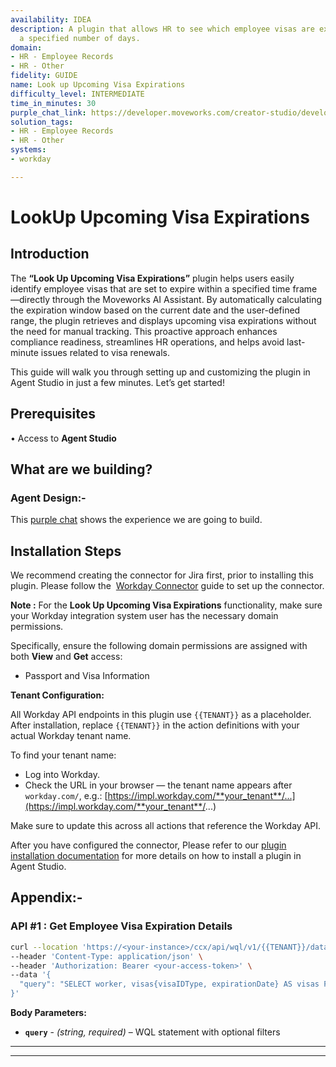 ```yaml
---
availability: IDEA
description: A plugin that allows HR to see which employee visas are expiring within
  a specified number of days.
domain:
- HR - Employee Records
- HR - Other
fidelity: GUIDE
name: Look up Upcoming Visa Expirations
difficulty_level: INTERMEDIATE
time_in_minutes: 30
purple_chat_link: https://developer.moveworks.com/creator-studio/developer-tools/purple-chat/?conversation=%7B%22startTimestamp%22%3A%2211%3A43+AM%22%2C%22messages%22%3A%5B%7B%22parts%22%3A%5B%7B%22richText%22%3A%22Show+me+employees+with+upcoming+visa+expirations%22%7D%5D%2C%22role%22%3A%22user%22%7D%2C%7B%22parts%22%3A%5B%7B%22richText%22%3A%22%3Cp%3EI+can+help+with+that.+Within+how+many+days+should+I+look+for+expiring+visas%3F%3C%2Fp%3E%22%7D%2C%7B%22buttons%22%3A%5B%7B%22buttonText%22%3A%2230+Days%22%7D%2C%7B%22buttonText%22%3A%2260+Days%22%7D%2C%7B%22buttonText%22%3A%2290+Days%22%7D%5D%7D%5D%2C%22role%22%3A%22assistant%22%7D%2C%7B%22parts%22%3A%5B%7B%22richText%22%3A%2290+Days%22%7D%5D%2C%22role%22%3A%22user%22%7D%2C%7B%22parts%22%3A%5B%7B%22reasoningSteps%22%3A%5B%7B%22richText%22%3A%22Searching+%3Cb%3Eworkday%3C%2Fb%3E+for+employees+with+visas+expiring+in+the+next+90+days.%22%2C%22status%22%3A%22success%22%7D%2C%7B%22richText%22%3A%22Found+3+employees+matching+the+criteria.%22%2C%22status%22%3A%22success%22%7D%5D%7D%2C%7B%22richText%22%3A%22%3Cp%3EHere+are+the+employees+with+visas+expiring+in+the+next+90+days%3A%3C%2Fp%3E%3Cul%3E%3Cli%3E%3Cb%3EAna+Garcia%3C%2Fb%3E+%28H-1B%29%2C+expiring+in+%3Cb%3E25+days%3C%2Fb%3E+on+Aug+15%2C+2024%3C%2Fli%3E%3Cli%3E%3Cb%3ERaj+Patel%3C%2Fb%3E+%28L-1%29%2C+expiring+in+%3Cb%3E58+days%3C%2Fb%3E+on+Sep+17%2C+2024%3C%2Fli%3E%3Cli%3E%3Cb%3ESofia+Ivanova%3C%2Fb%3E+%28O-1%29%2C+expiring+in+%3Cb%3E81+days%3C%2Fb%3E+on+Oct+10%2C+2024%3C%2Fli%3E%3C%2Ful%3E%22%7D%2C%7B%22citations%22%3A%5B%7B%22citationTitle%22%3A%22Ana+Garcia%22%2C%22connectorName%22%3A%22workday%22%7D%2C%7B%22citationTitle%22%3A%22Raj+Patel%22%2C%22connectorName%22%3A%22workday%22%7D%2C%7B%22citationTitle%22%3A%22Sofia+Ivanova%22%2C%22connectorName%22%3A%22workday%22%7D%5D%7D%5D%2C%22role%22%3A%22assistant%22%7D%5D%7D
solution_tags:
- HR - Employee Records
- HR - Other
systems:
- workday

---
```

# LookUp Upcoming Visa Expirations

## **Introduction**

The **“Look Up Upcoming Visa Expirations”** plugin helps users easily identify employee visas that are set to expire within a specified time frame—directly through the Moveworks AI Assistant. By automatically calculating the expiration window based on the current date and the user-defined range, the plugin retrieves and displays upcoming visa expirations without the need for manual tracking. This proactive approach enhances compliance readiness, streamlines HR operations, and helps avoid last-minute issues related to visa renewals.

This guide will walk you through setting up and customizing the plugin in Agent Studio in just a few minutes. Let’s get started!

## **Prerequisites**

• Access to **Agent Studio**

## **What are we building?**

### **Agent Design:-**

This [purple chat](https://marketplace.moveworks.com/purple-chat?conversation=%7B%22startTimestamp%22%3A%2211%3A43+AM%22%2C%22messages%22%3A%5B%7B%22parts%22%3A%5B%7B%22richText%22%3A%22Show+me+employees+with+upcoming+visa+expirations%22%7D%5D%2C%22role%22%3A%22user%22%7D%2C%7B%22parts%22%3A%5B%7B%22richText%22%3A%22%3Cp%3EI+can+help+with+that.+Within+how+many+days+should+I+look+for+expiring+visas%3F%3C%2Fp%3E%22%7D%2C%7B%22buttons%22%3A%5B%7B%22buttonText%22%3A%2230+Days%22%7D%2C%7B%22buttonText%22%3A%2260+Days%22%7D%2C%7B%22buttonText%22%3A%2290+Days%22%7D%5D%7D%5D%2C%22role%22%3A%22assistant%22%7D%2C%7B%22parts%22%3A%5B%7B%22richText%22%3A%2290+Days%22%7D%5D%2C%22role%22%3A%22user%22%7D%2C%7B%22parts%22%3A%5B%7B%22reasoningSteps%22%3A%5B%7B%22richText%22%3A%22Searching+%3Cb%3Eworkday%3C%2Fb%3E+for+employees+with+visas+expiring+in+the+next+90+days.%22%2C%22status%22%3A%22success%22%7D%2C%7B%22richText%22%3A%22Found+3+employees+matching+the+criteria.%22%2C%22status%22%3A%22success%22%7D%5D%7D%2C%7B%22richText%22%3A%22%3Cp%3EHere+are+the+employees+with+visas+expiring+in+the+next+90+days%3A%3C%2Fp%3E%3Cul%3E%3Cli%3E%3Cb%3EAna+Garcia%3C%2Fb%3E+%28H-1B%29%2C+expiring+in+%3Cb%3E25+days%3C%2Fb%3E+on+Aug+15%2C+2024%3C%2Fli%3E%3Cli%3E%3Cb%3ERaj+Patel%3C%2Fb%3E+%28L-1%29%2C+expiring+in+%3Cb%3E58+days%3C%2Fb%3E+on+Sep+17%2C+2024%3C%2Fli%3E%3Cli%3E%3Cb%3ESofia+Ivanova%3C%2Fb%3E+%28O-1%29%2C+expiring+in+%3Cb%3E81+days%3C%2Fb%3E+on+Oct+10%2C+2024%3C%2Fli%3E%3C%2Ful%3E%22%7D%2C%7B%22citations%22%3A%5B%7B%22citationTitle%22%3A%22Ana+Garcia%22%2C%22connectorName%22%3A%22workday%22%7D%2C%7B%22citationTitle%22%3A%22Raj+Patel%22%2C%22connectorName%22%3A%22workday%22%7D%2C%7B%22citationTitle%22%3A%22Sofia+Ivanova%22%2C%22connectorName%22%3A%22workday%22%7D%5D%7D%5D%2C%22role%22%3A%22assistant%22%7D%5D%7D) shows the experience we are going to build.

## **Installation Steps**

We recommend creating the connector for Jira first, prior to installing this plugin. Please follow the  [Workday Connector](https://marketplace.moveworks.com/connectors/workday?hist=home%2Cbrws#how-to-implement) guide to set up the connector.

**Note :** For the **Look Up Upcoming Visa Expirations** functionality, make sure your Workday integration system user has the necessary domain permissions.

Specifically, ensure the following domain permissions are assigned with both **View** and **Get** access:

- Passport and Visa Information

**Tenant Configuration:**

All Workday API endpoints in this plugin use `{{TENANT}}` as a placeholder. After installation, replace `{{TENANT}}` in the action definitions with your actual Workday tenant name.

To find your tenant name:

- Log into Workday.
- Check the URL in your browser — the tenant name appears after `workday.com/`, e.g.: [https://impl.workday.com/**your_tenant**/...](https://impl.workday.com/**your_tenant**/...)

Make sure to update this across all actions that reference the Workday API.

After you have configured the connector, Please refer to our [plugin installation documentation](https://help.moveworks.com/docs/ai-agent-marketplace-installation) for more details on how to install a plugin in Agent Studio.

## **Appendix:-**

### **API #1 : Get Employee Visa Expiration Details**

```bash
curl --location 'https://<your-instance>/ccx/api/wql/v1/{{TENANT}}/data' \
--header 'Content-Type: application/json' \
--header 'Authorization: Bearer <your-access-token>' \
--data '{
  "query": "SELECT worker, visas{visaIDType, expirationDate} AS visas FROM allActiveAndTerminatedWorkers WHERE visas IS NOT EMPTY"
}'
```

**Body Parameters:**

- **`query`** - *(string, required)* – WQL statement with optional filters

****

****